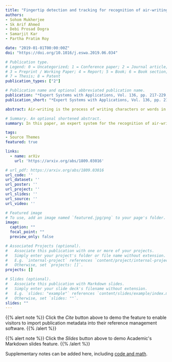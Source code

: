 ```yaml
---
title: "Fingertip detection and tracking for recognition of air-writing in videos"
authors:
- Sohom Mukherjee
- Sk Arif Ahmed
- Debi Prosad Dogra
- Samarjit Kar
- Partha Pratim Roy

date: "2019-01-01T00:00:00Z"
doi: "https://doi.org/10.1016/j.eswa.2019.06.034"

# Publication type.
# Legend: 0 = Uncategorized; 1 = Conference paper; 2 = Journal article;
# 3 = Preprint / Working Paper; 4 = Report; 5 = Book; 6 = Book section;
# 7 = Thesis; 8 = Patent
publication_types: ["2"]

# Publication name and optional abbreviated publication name.
publication: "*Expert Systems with Applications, Vol. 136, pp. 217-229, 2019*"
publication_short: "*Expert Systems with Applications, Vol. 136, pp. 217-229, 2019*"

abstract: Air-writing is the process of writing characters or words in free space using finger or hand movements without the aid of any hand-held device. In this work, we address the problem of mid-air finger writing using web-cam video as input. In spite of recent advances in object detection and tracking, accurate and robust detection and tracking of the fingertip remains a challenging task, primarily due to small dimension of the fingertip. Moreover, the initialization and termination of mid-air finger writing is also challenging due to the absence of any standard delimiting criterion. To solve these problems, we propose a new writing hand pose detection algorithm for initialization of air-writing using the Faster R-CNN framework for accurate hand detection followed by hand segmentation and finally counting the number of raised fingers based on geometrical properties of the hand. Further, we propose a robust fingertip detection and tracking approach using a new signature function called distance-weighted curvature entropy. Finally, a fingertip velocity-based termination criterion is used as a delimiter to mark the completion of the air-writing gesture. Experiments show the superiority of the proposed fingertip detection and tracking algorithm over state-of-the-art approaches giving a mean precision of 73.1% while achieving real-time performance at 18.5 fps, a condition which is of vital importance to air-writing. Character recognition experiments give a mean accuracy of 96.11% using the proposed air-writing system, a result which is comparable to that of existing handwritten character recognition systems.

# Summary. An optional shortened abstract.
summary: In this paper, an expert system for the recognition of air-writing in web-cam videos is proposed. A new hand pose detection approach is proposed for initialization of air-writing and robust fingertip detection and tracking is achieved using a novel signature function.

tags:
- Source Themes
featured: true

links:
  - name: arXiv
    url: 'https://arxiv.org/abs/1809.03016'

# url_pdf: https://arxiv.org/abs/1809.03016
url_code: ''
url_dataset: ''
url_poster: ''
url_project: ''
url_slides: ''
url_source: ''
url_video: ''

# Featured image
# To use, add an image named `featured.jpg/png` to your page's folder. 
image:
  caption: ""
  focal_point: ""
  preview_only: false

# Associated Projects (optional).
#   Associate this publication with one or more of your projects.
#   Simply enter your project's folder or file name without extension.
#   E.g. `internal-project` references `content/project/internal-project/index.md`.
#   Otherwise, set `projects: []`.
projects: []

# Slides (optional).
#   Associate this publication with Markdown slides.
#   Simply enter your slide deck's filename without extension.
#   E.g. `slides: "example"` references `content/slides/example/index.md`.
#   Otherwise, set `slides: ""`.
slides: ""
---
```


{{% alert note %}}
Click the *Cite* button above to demo the feature to enable visitors to import publication metadata into their reference management software.
{{% /alert %}}

{{% alert note %}}
Click the *Slides* button above to demo Academic's Markdown slides feature.
{{% /alert %}}

Supplementary notes can be added here, including [code and math](https://sourcethemes.com/academic/docs/writing-markdown-latex/).
